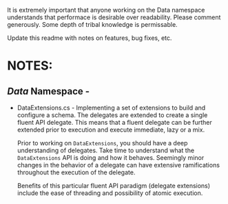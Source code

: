 ﻿It is extremely important that anyone working on the Data namespace understands that performace is desirable over readability.
Please comment generously. Some depth of tribal knowledge is permissable.

Update this readme with notes on features, bug fixes, etc.

# NOTES:
## _Data_ Namespace - 

* DataExtensions.cs - 
  Implementing a set of extensions to build and configure a schema. The delegates are extended to create a single fluent API delegate.
  This means that a fluent delegate can be further extended prior to execution and execute immediate, lazy or a mix.

  Prior to working on `DataExtensions`, you should have a deep understanding of delegates. Take time to understand what the `DataExtensions`
  API is doing and how it behaves. Seemingly minor changes in the behavior of a delegate can have extensive ramifications throughout the 
  execution of the delegate.

  Benefits of this particular fluent API paradigm (delegate extensions) include the ease of threading and possibility of atomic execution.